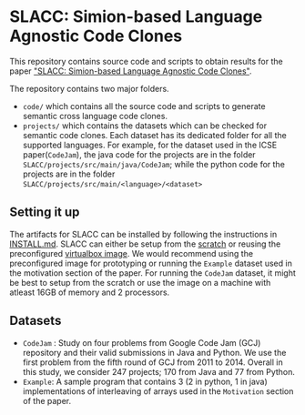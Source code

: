 # SLACC: Simion-based Language Agnostic Code Clones
This repository contains source code and scripts to obtain results for the paper ["SLACC: Simion-based Language Agnostic Code Clones"]().

The repository contains two major folders.
* `code/` which contains all the source code and scripts to generate semantic cross language code clones.
* `projects/` which contains the datasets which can be checked for semantic code clones. Each dataset has its dedicated folder for all the supported languages. For example, for the dataset used in the ICSE paper(`CodeJam`), the java code for the projects are in the folder `SLACC/projects/src/main/java/CodeJam`; while the python code for the projects are in the folder `SLACC/projects/src/main/<language>/<dataset>`

## Setting it up
The artifacts for SLACC can be installed by following the instructions in [INSTALL.md](INSTALL.md). SLACC can either be setup from the [scratch](https://github.com/DynamicCodeSearch/SLACC/edit/ICSE20/INSTALL.md#setting-up-from-scratch) or reusing the preconfigured [virtualbox image](https://github.com/DynamicCodeSearch/SLACC/edit/ICSE20/INSTALL.md#preconfigured-image). We would recommend using the preconfigured image for prototyping or running the `Example` dataset used in the motivation section of the paper. For running the `CodeJam` dataset, it might be best to setup from the scratch or use the image on a machine with atleast 16GB of memory and 2 processors.

## Datasets
* `CodeJam` : Study on four problems from Google Code Jam (GCJ) repository and their valid submissions in Java and Python. We use the first problem from the fifth round of GCJ from 2011 to 2014. Overall in this study, we consider 247 projects; 170 from Java and 77 from Python. 
* `Example`: A sample program that contains 3 (2 in python, 1 in java) implementations of interleaving of arrays used in the `Motivation` section of the paper. 

